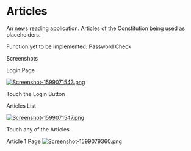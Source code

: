 # Articles

An news reading application. Articles of the Constitution being used as placeholders. 

Function yet to be implemented: 
Password Check

Screenshots

Login Page

[![Screenshot-1599071543.png](https://i.postimg.cc/t4ZDn63z/Screenshot-1599071543.png)](https://postimg.cc/K1btdRsK)



Touch the Login Button


Articles List

[![Screenshot-1599071547.png](https://i.postimg.cc/wvgDTRxF/Screenshot-1599071547.png)](https://postimg.cc/CZrRc1qf)



Touch any of the Articles


Article 1 Page
[
![Screenshot-1599079360.png](https://i.postimg.cc/dtCNW1t6/Screenshot-1599079360.png)](https://postimg.cc/gnYKjGhL)
